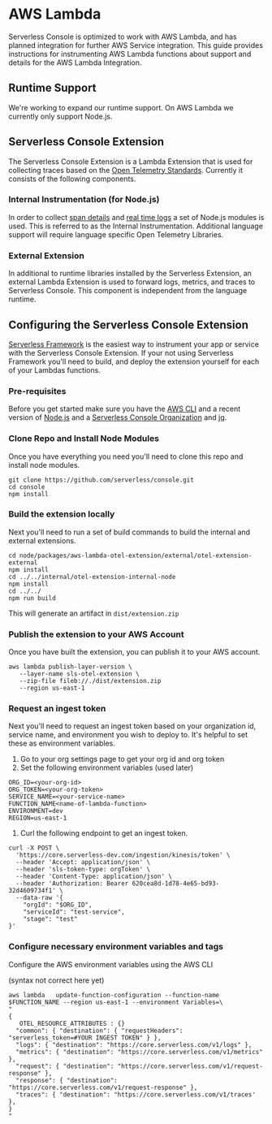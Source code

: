 <!--
title: AWS Lambda
menuText: AWS Lambda
description: An overview of the AWS Lamba Integration
menuOrder: 6
-->

# AWS Lambda

Serverless Console is optimized to work with AWS Lambda, and has planned integration
for further AWS Service integration. This guide provides instructions
for instrumenting AWS Lambda functions about support and details for the
AWS Lambda Integration.

## Runtime Support
We're working to expand our runtime support. 
On AWS Lambda we currently only support Node.js.

## Serverless Console Extension
The Serverless Console Extension is a Lambda Extension that is
used for collecting traces based on the
[Open Telemetry Standards](https://github.com/open-telemetry/opentelemetry-specification/blob/main/specification/trace/semantic_conventions/http.md#common-attributes). Currently
it consists of the following components.

### Internal Instrumentation (for Node.js)
In order to collect [span details](traces.md#spans) and [real time logs](logs.md#real-time-logging-in-dev-mode)
a set of Node.js modules is used. This is referred to as the Internal Instrumentation. 
Additional language support will require language specific Open Telemetry Libraries.

### External Extension
In additional to runtime libraries installed by the Serverless Extension, an external
Lambda Extension is used to forward logs, metrics, and traces to
Serverless Console. This component is independent from the language runtime.

## Configuring the Serverless Console Extension
[Serverless Framework](../index.md) is the easiest way to instrument your app or
service with the Serverless Console Extension. If your not using 
Serverless Framework you'll need to build, and deploy the extension 
yourself for each of your Lambdas functions. 

### Pre-requisites
Before you get started make sure you have the [AWS CLI](https://docs.aws.amazon.com/cli/latest/userguide/getting-started-install.html)
and a recent version of [Node.js](https://nodejs.dev/learn/how-to-install-nodejs) and a 
[Serverless Console Organization](https://console.serverless.com?ref_website=https%3A%2F%2Fwww.serverless.com%2Fconsole%2Fdocs%2F) and [jq]().

### Clone Repo and Install Node Modules
Once you have everything you need you'll need to clone this repo
and install node modules.

```text
git clone https://github.com/serverless/console.git
cd console
npm install
```

### Build the extension locally
Next you'll need to run a set of build commands to build
the internal and external extensions.

```
cd node/packages/aws-lambda-otel-extension/external/otel-extension-external
npm install
cd ../../internal/otel-extension-internal-node
npm install
cd ../../
npm run build
```
This will generate an artifact in `dist/extension.zip`

### Publish the extension to your AWS Account
Once you have built the extension, you can publish it 
to your AWS account.

```text
aws lambda publish-layer-version \
   --layer-name sls-otel-extension \
   --zip-file fileb://./dist/extension.zip 
   --region us-east-1 
```

### Request an ingest token
Next you'll need to request an ingest token based on your 
organization id, service name, and environment you wish to
deploy to. It's helpful to set these as environment variables.

1. Go to your org settings page to get your org id and org token
1. Set the following environment variables (used later)

```text
ORG_ID=<your-org-id> 
ORG_TOKEN=<your-org-token>
SERVICE_NAME=<your-service-name>
FUNCTION_NAME<name-of-lambda-function>
ENVIRONMENT=dev
REGION=us-east-1
```

1. Curl the following endpoint to get an ingest token.
```
curl -X POST \
  'https://core.serverless-dev.com/ingestion/kinesis/token' \
  --header 'Accept: application/json' \
  --header 'sls-token-type: orgToken' \
  --header 'Content-Type: application/json' \
  --header 'Authorization: Bearer 620cea8d-1d78-4e65-bd93-32d4609734f1' \
  --data-raw '{
	"orgId": "$ORG_ID",
	"serviceId": "test-service",
	"stage": "test"
}'

```
### Configure necessary environment variables and tags

Configure the AWS environment variables using the AWS CLI

(syntax not correct here yet)
```
aws lambda   update-function-configuration --function-name $FUNCTION_NAME --region us-east-1 --environment Variables=\
"
{
   OTEL_RESOURCE_ATTRIBUTES : {}
  "common": { "destination": { "requestHeaders": "serverless_token=#YOUR INGEST TOKEN" } },
  "logs": { "destination": "https://core.serverless.com/v1/logs" },
  "metrics": { "destination": "https://core.serverless.com/v1/metrics" },
  "request": { "destination": "https://core.serverless.com/v1/request-response" },
  "response": { "destination": "https://core.serverless.com/v1/request-response" },
  "traces": { "destination": "https://core.serverless.com/v1/traces' },
}
"
```